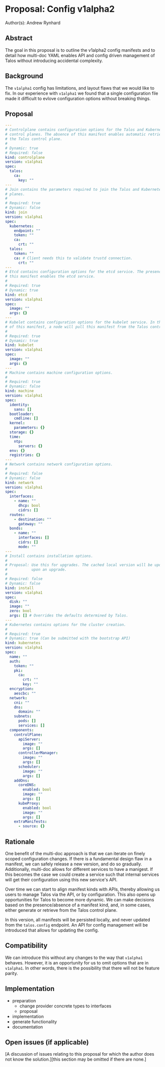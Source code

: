 # Proposal: Config v1alpha2

Author(s): Andrew Rynhard

## Abstract

The goal in this proposal is to outline the v1alpha2 config manifests and to detail how multi-doc YAML enables API and config driven management of Talos without introducing accidental complexity.

## Background

The `v1alpha1` config has limitations, and layout flaws that we would like to fix.
In our experience with `v1alpha1` we found that a single configuration file made it difficult to evlove configuration options without breaking things.

## Proposal

```yaml
---
# Controlplane contains configuration options for the Talos and Kubernetes
# control planes. The absence of this manifest enables automatic retrieval from
# the Talos control plane.
#
# Dynamic: true
# Required: false
kind: controlplane
version: v1alpha1
spec:
  talos:
    ca:
      key: ""
---
# Join contains the parameters required to join the Talos and Kubernetes control
# planes.
#
# Required: true
# Dynamic: false
kind: join
version: v1alpha1
spec:
  kubernetes:
    endpoint: ""
    token: ""
    ca:
      crt: ""
  talos:
    token: ""
    ca: # Client needs this to validate trustd connection.
      crt: ""
---
# Etcd contains configuration options for the etcd service. The presence of
# this manifest enables the etcd service.
#
# Required: true
# Dynamic: true
kind: etcd
version: v1alpha1
spec:
  image: ""
  args: {}
---
# Kubelet contains configuration options for the kubelet service. In the absence
# of this manifest, a node will pull this manifest from the Talos control plane.
#
# Required: true
# Dynamic: true
kind: kubelet
version: v1alpha1
spec:
  image: ""
  args: {}
---
# Machine contains machine configuration options.
#
# Required: true
# Dynamic: false
kind: machine
version: v1alpha1
spec:
  identity:
    sans: []
  bootloader:
    cmdline: []
  kernel:
    parameters: {}
  storage: {}
  time:
    ntp:
      servers: {}
  env: {}
  registries: {}
---
# Network contains network configuration options.
#
# Required: false
# Dynamic: false
kind: network
version: v1alpha1
spec:
  interfaces:
    - name: ""
      dhcp: bool
      cidrs: []
  routes:
    - destination: ""
      gateway: ""
  bonds:
    - name: ""
      interfaces: []
      cidrs: []
      mode: ""
---
# Install contains installation options.
#
# Proposal: Use this for upgrades. The cached local version will be updated
#           upon an upgrade.
#
# Required: false
# Dynamic: false
kind: install
version: v1alpha1
spec:
  disk: ""
  image: ""
  zero: bool
  args: [] # Overrides the defaults determined by Talos.
---
# Kubernetes contains options for the cluster creation.
#
# Required: true
# Dynamic: true (Can be submitted with the bootstrap API)
kind: kubernetes
version: v1alpha1
spec:
  name: ""
  auth:
    token: ""
    pki:
      ca:
        crt: ""
        key: ""
  encryption:
    aescbc: ""
  network:
    cni: ""
    dns:
      domain: ""
    subnets:
      pods: []
      services: []
  components:
    controlPlane:
      apiServer:
        image: ""
        args: []
      controllerManager:
        image: ""
        args: []
      scheduler:
        image: ""
        args: []
    addOns:
      coreDNS:
        enabled: bool
        image: ""
        args: []
      kubeProxy:
        enabled: bool
        image: ""
        args: []
    extraManifests:
      - source: {}
```

## Rationale

One benefit of the multi-doc approach is that we can iterate on finely scoped configuration changes.
If there is a fundamental design flaw in a manifest, we can safely release a new version, and do so gradually.
Additionally, multi-doc allows for different services to have a manigest.
If this becomes the case we could create a service such that internal services will get their configuration using this new service's API.

Over time we can start to align manifest kinds with APIs, thereby allowing us users to manage Talos via the API, or by configuration.
This also opens up opportunities for Talos to become more dynamic. We can make decisions based on the presence/absence of a manifest kind, and, in some cases, either generate or retrieve from the Talos control plane.

In this version, all manifests will be persisted locally, and never updated from the `talos.config` endpoint.
An API for config management will be introduced that allows for updating the config.

## Compatibility

We can introduce this without any changes to the way that `v1alpha1` behaves.
However, it is an opportunity for us to omit options that are in `v1alpha1`.
In other words, there is the possibility that there will not be feature parity.

## Implementation

- preparation
  - change provider concrete types to interfaces
  - proposal
- implementation
- generate functionality
- documentation

## Open issues (if applicable)

[A discussion of issues relating to this proposal for which the author does not know the solution.][this section may be omitted if there are none.]

